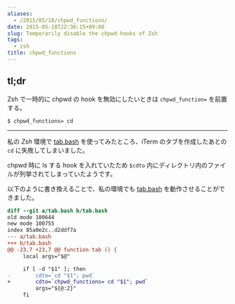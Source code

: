```yaml
---
aliases:
  - /2015/05/18/chpwd_functions/
date: 2015-05-18T22:36:15+09:00
slug: Temporarily disable the chpwd hooks of Zsh
tags:
  - zsh
title: chpwd_functions
---
```


## tl;dr

Zsh で一時的に chpwd の hook を無効にしたいときは `chpwd_function=` を前置する。

    $ chpwd_functions= cd

* * *

私の _Zsh_ 環境で [tab.bash] を使ってみたところ、iTerm のタブを作成したあとの `cd` に失敗してしまいました。

chpwd 時に ls する hook を入れていたため `$cdto` 内にディレクトリ内のファイルが列挙されてしまっていたようです。

以下のように書き換えることで、私の環境でも [tab.bash] を動作させることができました。

```diff
diff --git a/tab.bash b/tab.bash
old mode 100644
new mode 100755
index 85a0e2c..d2ddf7a
--- a/tab.bash
+++ b/tab.bash
@@ -23,7 +23,7 @@ function tab () {
     local args="$@"

     if [ -d "$1" ]; then
-        cdto=`cd "$1"; pwd`
+        cdto=`chpwd_functions= cd "$1"; pwd`
         args="${@:2}"
     fi
```

[tab.bash]: https://gist.github.com/bobthecow/757788
